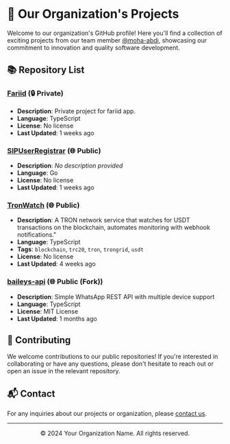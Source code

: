# 🚀 Our Organization's Projects

Welcome to our organization's GitHub profile! Here you'll find a collection of exciting projects from our team member [@moha-abdi](https://github.com/moha-abdi), showcasing our commitment to innovation and quality software development.

## 📚 Repository List

### [Fariid](#) (🔒 Private)
- **Description**: Private project for fariid app.
- **Language**: TypeScript
- **License**: No license
- **Last Updated**: 1 weeks ago

### [SIPUserRegistrar](https://github.com/moha-abdi/SIPUserRegistrar) (🌐 Public)
- **Description**: *No description provided*
- **Language**: Go
- **License**: No license
- **Last Updated**: 1 weeks ago

### [TronWatch](https://github.com/moha-abdi/TronWatch) (🌐 Public)
- **Description**: A TRON network service that watches for USDT transactions on the blockchain, automates monitoring with webhook notifications."
- **Language**: TypeScript
- **Tags**: `blockchain`, `trc20`, `tron`, `trongrid`, `usdt`
- **License**: No license
- **Last Updated**: 4 weeks ago

### [baileys-api](https://github.com/moha-abdi/baileys-api) (🌐 Public (Fork))
- **Description**: Simple WhatsApp REST API with multiple device support
- **Language**: TypeScript
- **License**: MIT License
- **Last Updated**: 1 months ago



## 🤝 Contributing

We welcome contributions to our public repositories! If you're interested in collaborating or have any questions, please don't hesitate to reach out or open an issue in the relevant repository.

## 📬 Contact

For any inquiries about our projects or organization, please [contact us](mailto:mohaa6052@gmail.com).

---

<p align="center">© 2024 Your Organization Name. All rights reserved.</p>
